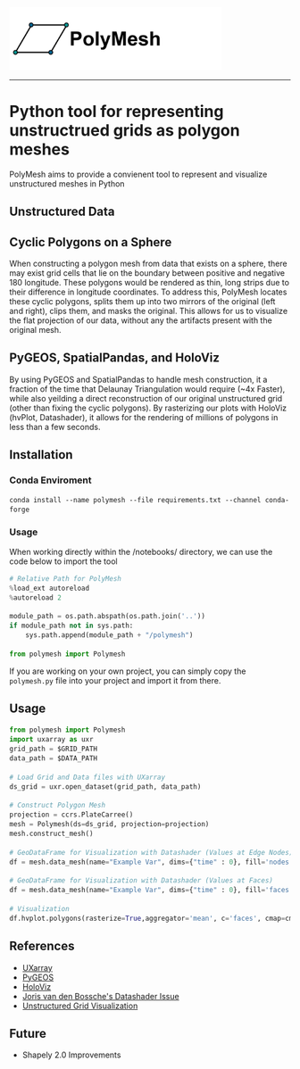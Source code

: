 <img src="https://github.com/NCAR/geocat-scratch/blob/main/polymesh/docs/logo-02.png" data-canonical-src="https://github.com/NCAR/geocat-scratch/blob/main/polymesh/docs/logo-02.png" width="380"/><br>

-----------------

# Python tool for representing unstructrued grids as polygon meshes

PolyMesh aims to provide a convienent tool to represent and visualize unstructured meshes in Python

## Unstructured Data


## Cyclic Polygons on a Sphere
When constructing a polygon mesh from data that exists on a sphere, there may exist grid cells that lie on the boundary between positive and negative 180 longitude. These polygons would be rendered as thin, long strips due to their difference in longitude coordinates. To address this, PolyMesh locates these cyclic polygons, splits them up into two mirrors of the original (left and right), clips them, and masks the original. This allows for us to visualize the flat projection of our data, without any the artifacts present with the original mesh.

## PyGEOS, SpatialPandas, and HoloViz
By using PyGEOS and SpatialPandas to handle mesh construction, it a fraction of the time that Delaunay Triangulation would require (~4x Faster), while also yeilding a direct reconstruction of our original unstructured grid (other than fixing the cyclic polygons). By rasterizing our plots with HoloViz (hvPlot, Datashader), it allows for the rendering of millions of polygons in less than a few seconds.

## Installation
### Conda Enviroment
`conda install --name polymesh --file requirements.txt --channel conda-forge`

### Usage 
When working directly within the /notebooks/ directory, we can use the code below to import the tool 
```Python
# Relative Path for PolyMesh
%load_ext autoreload
%autoreload 2

module_path = os.path.abspath(os.path.join('..'))
if module_path not in sys.path:
    sys.path.append(module_path + "/polymesh")

from polymesh import Polymesh
```

If you are working on your own project, you can simply copy the `polymesh.py` file into your project and import it from there. 

## Usage

```python
from polymesh import Polymesh
import uxarray as uxr
grid_path = $GRID_PATH
data_path = $DATA_PATH

# Load Grid and Data files with UXarray
ds_grid = uxr.open_dataset(grid_path, data_path)

# Construct Polygon Mesh
projection = ccrs.PlateCarree()
mesh = Polymesh(ds=ds_grid, projection=projection)
mesh.construct_mesh()

# GeoDataFrame for Visualization with Datashader (Values at Edge Nodes)
df = mesh.data_mesh(name="Example Var", dims={"time" : 0}, fill='nodes')

# GeoDataFrame for Visualization with Datashader (Values at Faces)
df = mesh.data_mesh(name="Example Var", dims={"time" : 0}, fill='faces')

# Visualization
df.hvplot.polygons(rasterize=True,aggregator='mean', c='faces', cmap=cmap) * gf.coastline(projection=projection) * gf.borders(projection=projection)
```

## References
* [UXarray](https://github.com/UXARRAY/uxarray)
* [PyGEOS](https://github.com/pygeos/pygeos)
* [HoloViz](https://github.com/holoviz)
* [Joris van den Bossche's Datashader Issue](https://github.com/holoviz/datashader/issues/1006)
* [Unstructured Grid Visualization](https://scitools-iris.readthedocs.io/en/latest/further_topics/ugrid/data_model.html)

## Future
* Shapely 2.0 Improvements
